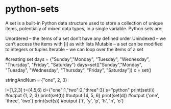 # python-sets
A set is a built-in Python data structure used to store a collection of unique items, potentially of mixed data types, in a single variable. Python sets are:

Unordered – the items of a set don’t have any defined order
Unindexed – we can’t access the items with [i] as with lists
Mutable – a set can be modified to integers or tuples
Iterable – we can loop over the items of a set

#creating set
days = {"Sunday","Monday", "Tuesday", "Wednesday", "Thursday", "Friday", "Saturday"} 
days=set(["Sunday","Monday", "Tuesday", "Wednesday", "Thursday", "Friday", "Saturday"]) 
x = set()

stringAndNum = {"one", 2, 3}

l=[1,2,3]
t=(4,5,6)
d={"one":1,"two":2,"three":3}
s="python"
print(set(l))      #output      {1, 2, 3}
print(set(t))      #output      {4, 5, 6}
print(set(d))      #output      {'one', 'three', 'two'}
print(set(s))      #output      {'t', 'y', 'p', 'h', 'n', 'o'}

